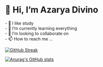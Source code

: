 <h1>🙌 Hi, I’m Azarya Divino </h1>
- 👀 I like study <br>
- 🌱 I’m currently learning everything <br>
- 💞️ I’m looking to collaborate on<br>
- 📫 How to reach me ... <br>

<!---
arya140101/arya140101 is a ✨ special ✨ repository because its `README.md` (this file) appears on your GitHub profile.
You can click the Preview link to take a look at your changes.
--->

[![GitHub Streak](http://github-readme-streak-stats.herokuapp.com?user=arya140101&theme=gotham)](https://git.io/streak-stats)

[![Anurag's GitHub stats](https://github-readme-stats.vercel.app/api?username=arya140101&theme=gotham )](https://github.com/anuraghazra/github-readme-stats)

